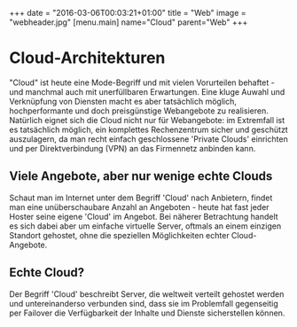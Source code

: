 +++
date = "2016-03-06T00:03:21+01:00"
title = "Web"
image = "webheader.jpg"
[menu.main]
    name="Cloud"
    parent="Web"
+++

# Cloud-Architekturen

"Cloud" ist heute eine Mode-Begriff und mit vielen Vorurteilen behaftet - und manchmal auch mit unerfüllbaren Erwartungen.
Eine  kluge Auwahl und Verknüpfung von Diensten macht es aber tatsächlich möglich, hochperformante und doch preisgünstige Webangebote zu realisieren.
Natürlich eignet sich die Cloud nicht nur für Webangebote: im Extremfall ist es tatsächlich möglich, ein komplettes Rechenzentrum sicher und geschützt auszulagern, da man recht einfach geschlossene 'Private Clouds' einrichten und per Direktverbindung (VPN) an das Firmennetz anbinden kann.

## Viele Angebote, aber nur wenige echte Clouds

Schaut man im Internet unter dem Begriff 'Cloud' nach Anbietern, findet man eine unüberschaubare Anzahl an Angeboten - heute hat fast jeder Hoster seine eigene 'Cloud' im Angebot. Bei näherer Betrachtung handelt es sich dabei aber um einfache virtuelle Server, oftmals an einem einzigen Standort gehostet, ohne die speziellen Möglichkeiten echter Cloud-Angebote.

## Echte Cloud?

Der Begriff 'Cloud' beschreibt Server, die weltweit verteilt gehostet werden und untereinanderso verbunden sind, dass sie im Problemfall gegenseitig per Failover die Verfügbarkeit der Inhalte und Dienste sicherstellen können.
